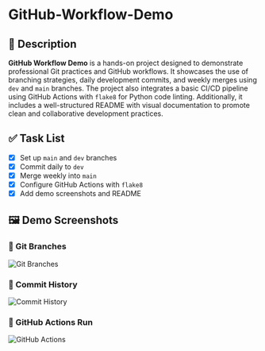 # GitHub-Workflow-Demo
## 📖 Description
**GitHub Workflow Demo** is a hands-on project designed to demonstrate professional Git practices and GitHub workflows. It showcases the use of branching strategies, daily development commits, and weekly merges using `dev` and `main` branches. The project also integrates a basic CI/CD pipeline using GitHub Actions with `flake8` for Python code linting. Additionally, it includes a well-structured README with visual documentation to promote clean and collaborative development practices.

## ✅ Task List
- [x] Set up `main` and `dev` branches
- [x] Commit daily to `dev`
- [x] Merge weekly into `main`
- [x] Configure GitHub Actions with `flake8`
- [x] Add demo screenshots and README

## 🖼️ Demo Screenshots
### 🔹 Git Branches
![Git Branches](screenshots/git-branches.png)

### 🔹 Commit History
![Commit History](screenshots/commit-history.png)

### 🔹 GitHub Actions Run
![GitHub Actions](screenshots/github-actions.png)
